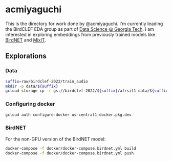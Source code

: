 # acmiyaguchi

This is the directory for work done by @acmiyaguchi.
I'm currently leading the BirdCLEF EDA group as part of [Data Science @ Georgia Tech][dsgt].
I am interested in exploring embeddings from previously trained models like [BirdNET] and [MixIT].

[dsgt]: https://datasciencegt.org/
[birdnet]: https://github.com/kahst/BirdNET
[mixit]: https://bird-mixit.github.io/

## Explorations

### Data

```bash
suffix=raw/birdclef-2022/train_audio
mkdir -p data/${suffix}
gcloud storage cp -r gs://birdclef-2022/${suffix}/afrsil1 data/${suffix}
```

### Configuring docker

```bash
gcloud auth configure-docker us-central1-docker.pkg.dev
```

### BirdNET

For the non-GPU version of the BirdNET model:

```bash
docker-compose -f docker/docker-compose.birdnet.yml build
docker-compose -f docker/docker-compose.birdnet.yml push
```

